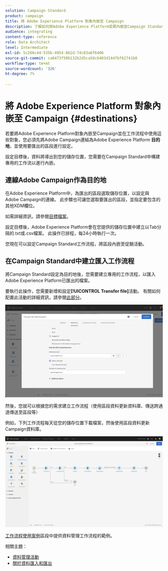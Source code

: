 ```yaml
---
solution: Campaign Standard
product: campaign
title: 將 Adobe Experience Platform 對象內嵌至 Campaign
description: 了解如何將Adobe Experience Platform受眾內嵌至Campaign Standard。
audience: integrating
content-type: reference
role: Data Architect
level: Intermediate
exl-id: 5c266c44-535b-4954-862d-74c83a6f6406
source-git-commit: ca8473f50b132b2d5ca58c6403d144fbf62741b0
workflow-type: tm+mt
source-wordcount: '326'
ht-degree: 7%

---
```


# 將 Adobe Experience Platform 對象內嵌至 Campaign {#destinations}

若要將Adobe Experience Platform對象內嵌至Campaign並在工作流程中使用這些對象，您必須先將Adobe Campaign連結為Adobe Experience Platform **目的地**，並使用要匯出的區段進行設定。

設定目標後，資料將導出到您的儲存位置，您需要在Campaign Standard中構建專用的工作流以進行內嵌。

## 連線Adobe Campaign作為目的地

在Adobe Experience Platform中，為匯出的區段選取儲存位置，以設定與Adobe Campaign的連線。 此步驟也可讓您選取要匯出的區段，並指定要包含的其他XDM欄位。

如需詳細資訊，請參閱[目標檔案](https://experienceleague.adobe.com/docs/experience-platform/destinations/catalog/email-marketing/adobe-campaign.html)。

設定目標後，Adobe Experience Platform會在您提供的儲存位置中建立以Tab分隔的.txt或.csv檔案。 此操作已排程，每24小時執行一次。

您現在可以設定Campaign Standard工作流程，將區段內嵌至促銷活動。

## 在Campaign Standard中建立匯入工作流程

將Campaign Standard設定為目的地後，您需要建立專用的工作流程，以匯入Adobe Experience Platform已匯出的檔案。

要執行此操作，您需要新增和設定&#x200B;**[!UICONTROL Transfer file]**&#x200B;活動。 有關如何配置此活動的詳細資訊，請參閱[此部分](../../automating/using/transfer-file.md)。

![](assets/rtcdp-transfer-file.png)

然後，您就可以根據您的需求建立工作流程（使用區段資料更新資料庫、傳送跨通道傳送至區段等）

例如，下列工作流程每天從您的儲存位置下載檔案，然後使用區段資料更新Campaign資料庫。

![](assets/rtcdp-workflow.png)

[工作流程使用案例](../../automating/using/about-workflow-use-cases.md#management)區段中提供資料管理工作流程的範例。

相關主題：

* [資料管理活動](../../automating/using/about-data-management-activities.md)
* [關於資料匯入和匯出](../../automating/using/about-data-import-and-export.md)
